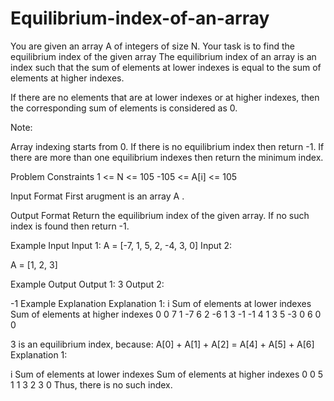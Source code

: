 # Equilibrium-index-of-an-array
You are given an array A of integers of size N.  Your task is to find the equilibrium index of the given array
The equilibrium index of an array is an index such that the sum of elements at lower indexes is equal to the sum of elements at higher indexes.

If there are no elements that are at lower indexes or at higher indexes, then the corresponding sum of elements is considered as 0.

Note:

Array indexing starts from 0.
If there is no equilibrium index then return -1.
If there are more than one equilibrium indexes then return the minimum index.


Problem Constraints
1 <= N <= 105
-105 <= A[i] <= 105


Input Format
First arugment is an array A .


Output Format
Return the equilibrium index of the given array. If no such index is found then return -1.


Example Input
Input 1:
A = [-7, 1, 5, 2, -4, 3, 0]
Input 2:

A = [1, 2, 3]


Example Output
Output 1:
3
Output 2:

-1
Example Explanation
Explanation 1:
i   Sum of elements at lower indexes    Sum of elements at higher indexes
0                   0                                   7
1                  -7                                   6
2                  -6                                   1
3                  -1                                  -1
4                   1                                   3
5                  -3                                   0
6                   0                                   0

3 is an equilibrium index, because: 
A[0] + A[1] + A[2] = A[4] + A[5] + A[6]
Explanation 1:

i   Sum of elements at lower indexes    Sum of elements at higher indexes
0                   0                                   5
1                   1                                   3
2                   3                                   0
Thus, there is no such index.


